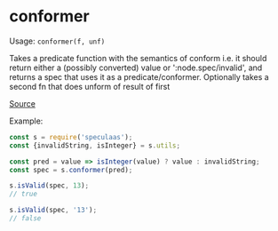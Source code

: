 conformer
=====

Usage: ```conformer(f, unf)```

Takes a predicate function with the semantics of conform i.e. it should return either a
(possibly converted) value or ':node.spec/invalid', and returns a
spec that uses it as a predicate/conformer. Optionally takes a
second fn that does unform of result of first

[Source](https://github.com/mrijk/speculaas/blob/master/lib/conformer.js)

Example:

```js
const s = require('speculaas');
const {invalidString, isInteger} = s.utils;

const pred = value => isInteger(value) ? value : invalidString;
const spec = s.conformer(pred);

s.isValid(spec, 13);
// true

s.isValid(spec, '13');
// false
```
